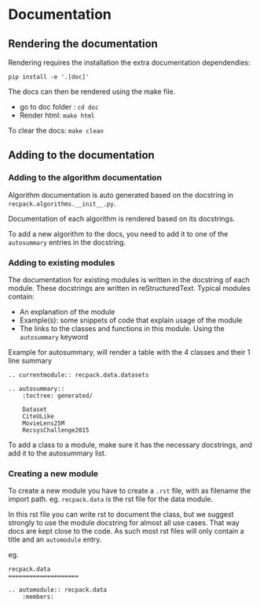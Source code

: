 # Documentation

## Rendering the documentation
Rendering requires the installation the extra documentation dependendies:
```
pip install -e '.[doc]'
```

The docs can then be rendered using the make file.
* go to doc folder : `cd doc`
* Render html: `make html`

To clear the docs: `make clean`

## Adding to the documentation

### Adding to the algorithm documentation
Algorithm documentation is auto generated based on the docstring in `recpack.algorithms.__init__.py`.

Documentation of each algorithm is rendered based on its docstrings.

To add a new algorithm to the docs, you need to add it to one of the `autosummary` entries in the docstring.

### Adding to existing modules
The documentation for existing modules is written in the docstring of each module.
These docstrings are written in reStructuredText. Typical modules contain:
* An explanation of the module
* Example(s): some snippets of code that explain usage of the module
* The links to the classes and functions in this module. Using the `autosummary` keyword


Example for autosummary, will render a table with the 4 classes and their 1 line summary
```
.. currentmodule:: recpack.data.datasets

.. autosummary::
    :toctree: generated/

    Dataset
    CiteULike
    MovieLens25M
    RecsysChallenge2015
```

To add a class to a module, make sure it has the necessary docstrings, and add it to the autosummary list.

### Creating a new module
To create a new module you have to create a `.rst` file, with as filename the import path.
eg. `recpack.data` is the rst file for the data module.

In this rst file you can write rst to document the class, but we suggest strongly to use the module docstring for almost all use cases. That way docs are kept close to the code.
As such most rst files will only contain a title and an `automodule` entry.

eg.

```
recpack.data
====================

.. automodule:: recpack.data
    :members:
```
